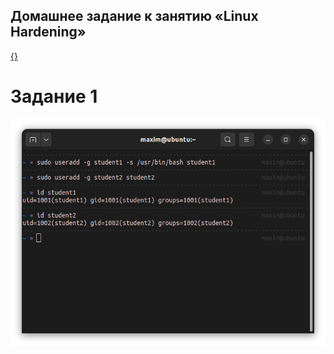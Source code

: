 ## Домашнее задание к занятию «Linux Hardening»
[{}](https://github.com/netology-code/ibdef-homeworks/tree/master/01_linux)

# Задание 1
![users](users.png)

